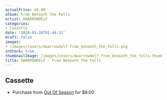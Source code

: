```yaml
---
actualPrice: $8.00
album: From Beneath the Fells
artist: DWARROWDELF
categories:
- Cassette
date: '2024-01-26T01:44:31'
draft: false
images:
- /images/covers/dwarrowdelf-from_beneath_the_fells.png
inStock: true
thumbnailImage: /images/covers/dwarrowdelf-from_beneath_the_fells-thumb.png
title: DWARROWDELF - From Beneath the Fells
---
```


## Cassette
* Purchase from [Out Of Season](https://www.outofseasonlabel.com/products/dwarrowdelf-from-beneath-the-fells-pro-tape) for $8.00
